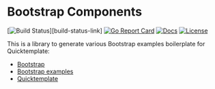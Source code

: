 # Bootstrap Components

[![Build Status][build-status-svg]][build-status-link]
[![Go Report Card][goreport-svg]][goreport-link]
[![Docs][docs-godoc-svg]][docs-godoc-link]
[![License][license-svg]][license-link]

This is a library to generate various Bootstrap examples boilerplate for Quicktemplate:

* [Bootstrap](https://getbootstrap.com)
* [Bootstrap examples](https://getbootstrap.com/docs/4.3/examples/)
* [Quicktemplate](https://github.com/valyala/quicktemplate)

 [build-status-svg]: https://github.com/grokify/go-bootstrap-components/workflows/go%20build/badge.svg
 [build-status-url]: https://github.com/grokify/go-bootstrap-components/actions
 [goreport-svg]: https://goreportcard.com/badge/github.com/grokify/go-bootstrap-components
 [goreport-link]: https://goreportcard.com/report/github.com/grokify/go-bootstrap-components
 [docs-godoc-svg]: https://img.shields.io/badge/docs-godoc-blue.svg
 [docs-godoc-link]: https://godoc.org/github.com/grokify/go-bootstrap-components
 [license-svg]: https://img.shields.io/badge/license-MIT-blue.svg
 [license-link]: https://github.com/grokify/go-bootstrap-components/blob/master/LICENSE
